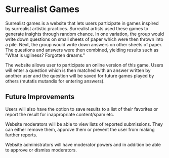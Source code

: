﻿Surrealist Games
=========================

Surrealist games is a website that lets users participate in games inspired by surrealist artistic
practices. Surrealist artists used these games to generate insights through random chance.
In one variation, the group would write down questions on small sheets of paper which
were then thrown into a pile. Next, the group would write down answers on other sheets
of paper. The questions and answers were then combined, yielding results such as
"What is ugliness? Forgotten dreams."

The website allows user to participate an online version of this game. Users will enter a question which is then matched with
an answer written by another user and the question will be saved
for future games played by others (mutatis mutandis for entering answers).

Future Improvements
----------------------------------
Users will also have the option to 
save results to a list of their favorites or report the result for inappropriate
content/spam etc. 

Website moderators will be able to view lists of reported submissions. They can
either remove them, approve them or prevent the user from making further reports. 

Website administrators will have moderator powers and in addition be able to approve
or dismiss moderators. 


